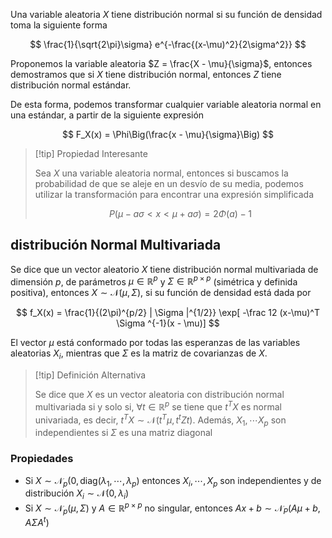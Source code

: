 Una variable aleatoria $X$ tiene distribución normal si su función de densidad toma la siguiente forma

$$
\frac{1}{\sqrt{2\pi}\sigma} e^{-\frac{(x-\mu)^2}{2\sigma^2}}
$$

Proponemos la variable aleatoria $Z = \frac{X - \mu}{\sigma}$, entonces demostramos que si $X$ tiene distribución normal, entonces $Z$ tiene distribución normal estándar.

De esta forma, podemos transformar cualquier variable aleatoria normal en una estándar, a partir de la siguiente expresión

$$
F_X(x) = \Phi\Big(\frac{x - \mu}{\sigma}\Big)
$$

> [!tip] Propiedad Interesante
>
> Sea $X$ una variable aleatoria normal, entonces si buscamos la probabilidad de que se aleje en un desvío de su media, podemos utilizar la transformación para encontrar una expresión simplificada
>
> $$
> P(\mu - a\sigma < x < \mu + a\sigma) = 2\Phi(a) - 1
> $$

## distribución Normal Multivariada

Se dice que un vector aleatorio $X$ tiene distribución normal multivariada de dimensión $p$, de parámetros $\mu \in \mathbb{R}^p$ y $\Sigma \in \mathbb{R}^{p \times p}$ (simétrica y definida positiva), entonces $X \sim \mathcal N(\mu, \Sigma)$, si su función de densidad está dada por

$$
f_X(x) = \frac{1}{(2\pi)^{p/2} | \Sigma |^{1/2}} \exp[ -\frac 12 (x-\mu)^T \Sigma ^{-1}(x - \mu)]
$$

El vector $\mu$ está conformado por todas las esperanzas de las variables aleatorias $X_i$, mientras que $\Sigma$ es la matriz de covarianzas de $X$.

> [!tip] Definición Alternativa
>
> Se dice que $X$ es un vector aleatoria con distribución normal multivariada si y solo si, $\forall t \in \mathbb{R}^p$ se tiene que $t^T X$ es normal univariada, es decir, $t^T X \sim \mathcal N(t^T\mu, t^t Z t)$. Además, $X_1, \cdots X_p$ son independientes si $\Sigma$ es una matriz diagonal

### Propiedades

- Si $X \sim \mathcal N_p(0, \text{diag}(\lambda_1, \cdots, \lambda_p)$ entonces $X_i, \cdots, X_p$ son independientes y de distribución $X_i \sim \mathcal N(0, \lambda_i)$
- Si $X \sim \mathcal N_p(\mu, \Sigma)$ y $A \in \mathbb{R}^{p \times p}$ no singular, entonces $Ax + b \sim \mathcal N_P(A\mu + b, A \Sigma A^t)$
